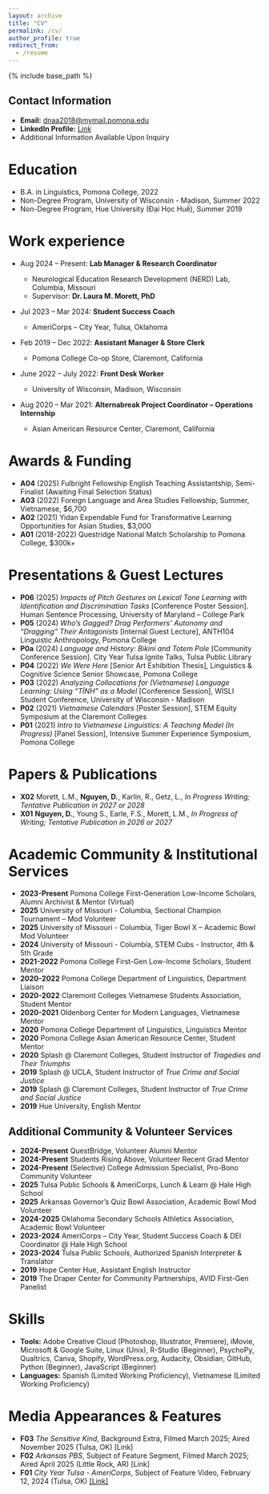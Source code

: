 ```yaml
---
layout: archive
title: "CV"
permalink: /cv/
author_profile: true
redirect_from:
  - /resume
---
```


{% include base_path %}

## Contact Information
* **Email:** dnaa2018@mymail.pomona.edu
* **LinkedIn Profile:** <a href="https://www.linkedin.com/in/derrick-nguyen-a18732176/"> Link </a>
* Additional Information Available Upon Inquiry

Education
======
* B.A. in Linguistics, Pomona College, 2022
* Non-Degree Program, University of Wisconsin - Madison, Summer 2022
* Non-Degree Program, Hue University (Đại Học Huế), Summer 2019

Work experience
======
* Aug 2024 – Present: **Lab Manager & Research Coordinator**  
  * Neurological Education Research Development (NERD) Lab, Columbia, Missouri  
  * Supervisor: **Dr. Laura M. Morett, PhD**

* Jul 2023 – Mar 2024: **Student Success Coach**  
  * AmeriCorps – City Year, Tulsa, Oklahoma  

* Feb 2019 – Dec 2022: **Assistant Manager & Store Clerk**  
  * Pomona College Co-op Store, Claremont, California  

* June 2022 – July 2022: **Front Desk Worker**  
  * University of Wisconsin, Madison, Wisconsin  

* Aug 2020 – Mar 2021: **Alternabreak Project Coordinator – Operations Internship**  
  * Asian American Resource Center, Claremont, California

Awards & Funding
======
- **A04** (2025) Fulbright Fellowship English Teaching Assistantship, Semi-Finalist (Awaiting Final Selection Status)
- **A03** (2022) Foreign Language and Area Studies Fellowship, Summer, Vietnamese, $6,700
- **A02** (2021) Yidan Expendable Fund for Transformative Learning Opportunities for Asian Studies, $3,000 
- **A01** (2018-2022) Questridge National Match Scholarship to Pomona College, $300k+

Presentations & Guest Lectures
======
- **P06** (2025) *Impacts of Pitch Gestures on Lexical Tone Learning with Identification and Discrimination Tasks* [Conference Poster Session]. Human Sentence Processing, University of Maryland – College Park
- **P05** (2024) *Who’s Gagged? Drag Performers’ Autonomy and “Dragging” Their Antagonists* [Internal Guest Lecture], ANTH104 Linguistic Anthropology, Pomona College
- **P0a** (2024) *Language and History: Bikini and Totem Pole* [Community Conference Session]. City Year Tulsa Ignite Talks, Tulsa Public Library
- **P04** (2022) *We Were Here* [Senior Art Exhibition Thesis], Linguistics & Cognitive Science Senior Showcase, Pomona College
- **P03** (2022) *Analyzing Collocations for (Vietnamese) Language Learning: Using “TÌNH” as a Model* [Conference Session], WISLI Student Conference, University of Wisconsin - Madison
- **P02** (2021) *Vietnamese Calendars* [Poster Session], STEM Equity Symposium at the Claremont Colleges
- **P01** (2021) *Intro to Vietnamese Linguistics: A Teaching Model (In Progress)* [Panel Session], Intensive Summer Experience Symposium, Pomona College


Papers & Publications
======
- **X02** Morett, L.M., **Nguyen, D.**, Karlin, R., Getz, L., *In Progress Writing; Tentative Publication in 2027 or 2028*
- **X01** **Nguyen, D.**, Young S., Earle, F.S., Morett, L.M., *In Progress of Writing; Tentative Publication in 2026 or 2027* 

Academic Community & Institutional Services
======
- **2023-Present** Pomona College First-Generation Low-Income Scholars, Alumni Archivist & Mentor (Virtual)
- **2025** University of Missouri - Columbia, Sectional Champion Tournament – Mod Volunteer
- **2025** University of Missouri - Columbia, Tiger Bowl X – Academic Bowl Mod Volunteer
- **2024** University of Missouri - Columbia, STEM Cubs - Instructor, 4th & 5th Grade
- **2021-2022** Pomona College First-Gen Low-Income Scholars, Student Mentor
- **2020-2022** Pomona College Department of Linguistics, Department Liaison
- **2020-2022** Claremont Colleges Vietnamese Students Association, Student Mentor
- **2020-2021** Oldenborg Center for Modern Languages, Vietnamese Mentor
- **2020** Pomona College Department of Linguistics, Linguistics Mentor
- **2020** Pomona College Asian American Resource Center, Student Mentor
- **2020** Splash @ Claremont Colleges, Student Instructor of *Tragedies and Their Triumphs*
- **2019** Splash @ UCLA, Student Instructor of *True Crime and Social Justice*
- **2019** Splash @ Claremont Colleges, Student Instructor of *True Crime and Social Justice*
- **2019** Hue University, English Mentor

## Additional Community & Volunteer Services
- **2024-Present** QuestBridge, Volunteer Alumni Mentor
- **2024-Present** Students Rising Above, Volunteer Recent Grad Mentor
- **2024-Present** (Selective) College Admission Specialist, Pro-Bono Community Volunteer
- **2025** Tulsa Public Schools & AmeriCorps, Lunch & Learn @ Hale High School
- **2025** Arkansas Governor’s Quiz Bowl Association, Academic Bowl Mod Volunteer
- **2024-2025** Oklahoma Secondary Schools Athletics Association, Academic Bowl Volunteer
- **2023-2024** AmeriCorps – City Year, Student Success Coach & DEI Coordinator @ Hale High School
- **2023-2024** Tulsa Public Schools, Authorized Spanish Interpreter & Translator
- **2019** Hope Center Hue, Assistant English Instructor
- **2019** The Draper Center for Community Partnerships, AVID First-Gen Panelist

Skills
======
* **Tools:** Adobe Creative Cloud (Photoshop, Illustrator, Premiere), iMovie, Microsoft & Google Suite, Linux (Unix), R-Studio (Beginner), PsychoPy, Qualtrics, Canva, Shopify, WordPress.org, Audacity, Obsidian, GitHub, Python (Beginner), JavaScript (Beginner)   
* **Languages:** Spanish (Limited Working Proficiency), Vietnamese (Limited Working Proficiency)

Media Appearances & Features
======
- **F03** *The Sensitive Kind*, Background Extra, Filmed March 2025; Aired November 2025 (Tulsa, OK) [Link]
- **F02** *Arkansas PBS*, Subject of Feature Segment, Filmed March 2025; Aired April 2025 (Little Rock, AR) [Link]
- **F01** *City Year Tulsa - AmeriCorps*, Subject of Feature Video, February 12, 2024 (Tulsa, OK) <a href="https://www.facebook.com/watch/?v=1069545221043319">[Link]</a>
